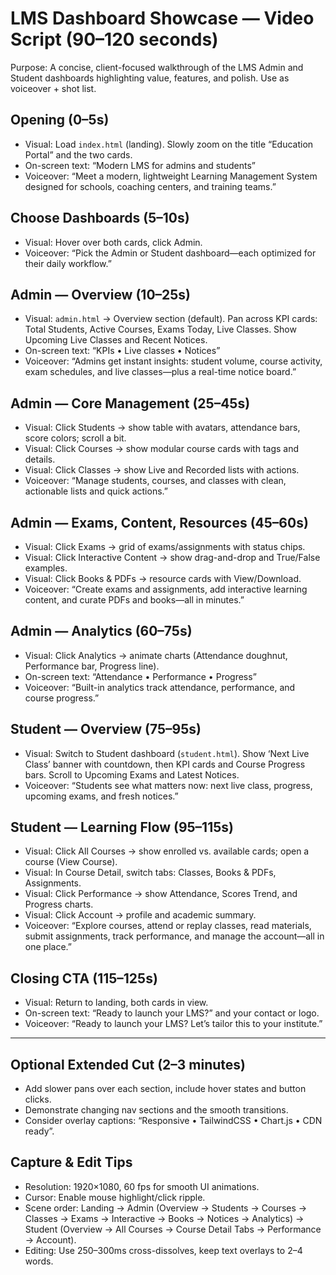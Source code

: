 # LMS Dashboard Showcase — Video Script (90–120 seconds)

Purpose: A concise, client-focused walkthrough of the LMS Admin and Student dashboards highlighting value, features, and polish. Use as voiceover + shot list.

## Opening (0–5s)
- Visual: Load `index.html` (landing). Slowly zoom on the title “Education Portal” and the two cards.
- On-screen text: “Modern LMS for admins and students”
- Voiceover: “Meet a modern, lightweight Learning Management System designed for schools, coaching centers, and training teams.”

## Choose Dashboards (5–10s)
- Visual: Hover over both cards, click Admin.
- Voiceover: “Pick the Admin or Student dashboard—each optimized for their daily workflow.”

## Admin — Overview (10–25s)
- Visual: `admin.html` → Overview section (default). Pan across KPI cards: Total Students, Active Courses, Exams Today, Live Classes. Show Upcoming Live Classes and Recent Notices.
- On-screen text: “KPIs • Live classes • Notices”
- Voiceover: “Admins get instant insights: student volume, course activity, exam schedules, and live classes—plus a real-time notice board.”

## Admin — Core Management (25–45s)
- Visual: Click Students → show table with avatars, attendance bars, score colors; scroll a bit.
- Visual: Click Courses → show modular course cards with tags and details.
- Visual: Click Classes → show Live and Recorded lists with actions.
- Voiceover: “Manage students, courses, and classes with clean, actionable lists and quick actions.”

## Admin — Exams, Content, Resources (45–60s)
- Visual: Click Exams → grid of exams/assignments with status chips.
- Visual: Click Interactive Content → show drag-and-drop and True/False examples.
- Visual: Click Books & PDFs → resource cards with View/Download.
- Voiceover: “Create exams and assignments, add interactive learning content, and curate PDFs and books—all in minutes.”

## Admin — Analytics (60–75s)
- Visual: Click Analytics → animate charts (Attendance doughnut, Performance bar, Progress line).
- On-screen text: “Attendance • Performance • Progress”
- Voiceover: “Built-in analytics track attendance, performance, and course progress.”

## Student — Overview (75–95s)
- Visual: Switch to Student dashboard (`student.html`). Show ‘Next Live Class’ banner with countdown, then KPI cards and Course Progress bars. Scroll to Upcoming Exams and Latest Notices.
- Voiceover: “Students see what matters now: next live class, progress, upcoming exams, and fresh notices.”

## Student — Learning Flow (95–115s)
- Visual: Click All Courses → show enrolled vs. available cards; open a course (View Course).
- Visual: In Course Detail, switch tabs: Classes, Books & PDFs, Assignments.
- Visual: Click Performance → show Attendance, Scores Trend, and Progress charts.
- Visual: Click Account → profile and academic summary.
- Voiceover: “Explore courses, attend or replay classes, read materials, submit assignments, track performance, and manage the account—all in one place.”

## Closing CTA (115–125s)
- Visual: Return to landing, both cards in view.
- On-screen text: “Ready to launch your LMS?” and your contact or logo.
- Voiceover: “Ready to launch your LMS? Let’s tailor this to your institute.”

---

## Optional Extended Cut (2–3 minutes)
- Add slower pans over each section, include hover states and button clicks.
- Demonstrate changing nav sections and the smooth transitions.
- Consider overlay captions: “Responsive • TailwindCSS • Chart.js • CDN ready”.

## Capture & Edit Tips
- Resolution: 1920×1080, 60 fps for smooth UI animations.
- Cursor: Enable mouse highlight/click ripple.
- Scene order: Landing → Admin (Overview → Students → Courses → Classes → Exams → Interactive → Books → Notices → Analytics) → Student (Overview → All Courses → Course Detail Tabs → Performance → Account).
- Editing: Use 250–300ms cross-dissolves, keep text overlays to 2–4 words.
